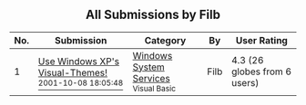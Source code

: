 ﻿<div align="center">

## All Submissions by Filb

</div>

No.  | Submission | Category | By   | User Rating
---- | ---------- | -------- | ---- | -----------
1 | [Use Windows XP's Visual\-Themes\!<br /><sup>2001-10-08 18:05:48</sup>](https://github.com/Planet-Source-Code/filb-use-windows-xp-s-visual-themes__1-27909) | [Windows System Services<br /><sup>Visual Basic</sup>](../ByCategory/windows-system-services__1-35.md) | Filb | 4.3 (26 globes from 6 users)
